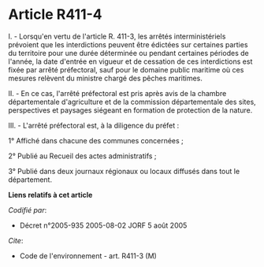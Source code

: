 # Article R411-4

I. - Lorsqu'en vertu de l'article R. 411-3, les arrêtés interministériels prévoient que les interdictions peuvent être
édictées sur certaines parties du territoire pour une durée déterminée ou pendant certaines périodes de l'année, la date
d'entrée en vigueur et de cessation de ces interdictions est fixée par arrêté préfectoral, sauf pour le domaine public
maritime où ces mesures relèvent du ministre chargé des pêches maritimes.

II. - En ce cas, l'arrêté préfectoral est pris après avis de la chambre départementale d'agriculture et de la commission
départementale des sites, perspectives et paysages siégeant en formation de protection de la nature.

III. - L'arrêté préfectoral est, à la diligence du préfet :

1° Affiché dans chacune des communes concernées ;

2° Publié au Recueil des actes administratifs ;

3° Publié dans deux journaux régionaux ou locaux diffusés dans tout le département.

**Liens relatifs à cet article**

_Codifié par_:

  - Décret n°2005-935 2005-08-02 JORF 5 août 2005

_Cite_:

  - Code de l'environnement - art. R411-3 (M)
